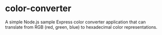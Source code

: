 # color-converter
A simple Node.js sample Express color converter application that can translate from RGB (red, green, blue) to hexadecimal color representations.
